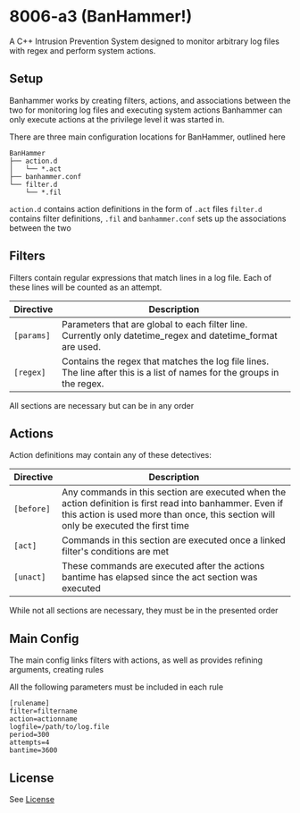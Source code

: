# 8006-a3 (BanHammer!)
A C++ Intrusion Prevention System designed to monitor arbitrary log files with regex and perform system actions.

Setup
-----------------
Banhammer works by creating filters, actions, and associations between the two for monitoring log files and executing system actions
Banhammer can only execute actions at the privilege level it was started in.


There are three main configuration locations for BanHammer, outlined here

```
BanHammer
├── action.d
│   └── *.act
├── banhammer.conf
└── filter.d
    └── *.fil
```

`action.d` contains action definitions in the form of `.act` files
`filter.d` contains filter definitions, `.fil`
and `banhammer.conf` sets up the associations between the two

Filters
-----------------
Filters contain regular expressions that match lines in a log file. Each of these lines will be counted as an attempt.

Directive | Description
----------|------------
`[params]` | Parameters that are global to each filter line. Currently only datetime_regex and datetime_format are used.
`[regex]` | Contains the regex that matches the log file lines. The line after this is a list of names for the groups in the regex.

All sections are necessary but can be in any order

Actions
-----------------
Action definitions may contain any of these detectives:

Directive | Description
----------|------------
`[before]` | Any commands in this section are executed when the action definition is first read into banhammer. Even if this action is used more than once, this section will only be executed the first time
`[act]` | Commands in this section are executed once a linked filter's conditions are met
`[unact]` | These commands are executed after the actions bantime has elapsed since the act section was executed

While not all sections are necessary, they must be in the presented order

Main Config
-----------------
The main config links filters with actions, as well as provides refining arguments, creating rules

All the following parameters must be included in each rule

```
[rulename]
filter=filtername
action=actionname
logfile=/path/to/log.file
period=300
attempts=4
bantime=3600
```

License
-----------------
See [License](LICENSE)

